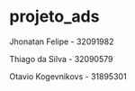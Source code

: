 # projeto_ads

Jhonatan Felipe - 32091982

Thiago da Silva - 32090579

Otavio Kogevnikovs - 31895301

